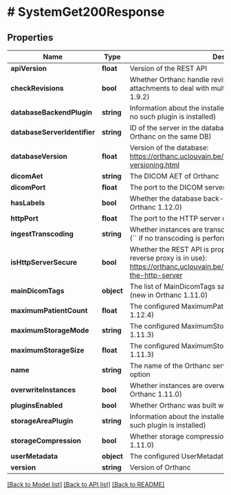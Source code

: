 # # SystemGet200Response

## Properties

Name | Type | Description | Notes
------------ | ------------- | ------------- | -------------
**apiVersion** | **float** | Version of the REST API | [optional]
**checkRevisions** | **bool** | Whether Orthanc handle revisions of metadata and attachments to deal with multiple writers (new in Orthanc 1.9.2) | [optional]
**databaseBackendPlugin** | **string** | Information about the installed database index plugin (&#x60;null&#x60; if no such plugin is installed) | [optional]
**databaseServerIdentifier** | **string** | ID of the server in the database (when running multiple Orthanc on the same DB) | [optional]
**databaseVersion** | **float** | Version of the database: https://orthanc.uclouvain.be/book/developers/db-versioning.html | [optional]
**dicomAet** | **string** | The DICOM AET of Orthanc | [optional]
**dicomPort** | **float** | The port to the DICOM server of Orthanc | [optional]
**hasLabels** | **bool** | Whether the database back-end supports labels (new in Orthanc 1.12.0) | [optional]
**httpPort** | **float** | The port to the HTTP server of Orthanc | [optional]
**ingestTranscoding** | **string** | Whether instances are transcoded when ingested into Orthanc (&#x60;&#x60; if no transcoding is performed) (new in Orthanc 1.11.0) | [optional]
**isHttpServerSecure** | **bool** | Whether the REST API is properly secured (assuming no reverse proxy is in use): https://orthanc.uclouvain.be/book/faq/security.html#securing-the-http-server | [optional]
**mainDicomTags** | **object** | The list of MainDicomTags saved in DB for each resource level (new in Orthanc 1.11.0) | [optional]
**maximumPatientCount** | **float** | The configured MaximumPatientCount (new in Orthanc 1.12.4) | [optional]
**maximumStorageMode** | **string** | The configured MaximumStorageMode (new in Orthanc 1.11.3) | [optional]
**maximumStorageSize** | **float** | The configured MaximumStorageSize in MB (new in Orthanc 1.11.3) | [optional]
**name** | **string** | The name of the Orthanc server, cf. the &#x60;Name&#x60; configuration option | [optional]
**overwriteInstances** | **bool** | Whether instances are overwritten when re-ingested (new in Orthanc 1.11.0) | [optional]
**pluginsEnabled** | **bool** | Whether Orthanc was built with support for plugins | [optional]
**storageAreaPlugin** | **string** | Information about the installed storage area plugin (&#x60;null&#x60; if no such plugin is installed) | [optional]
**storageCompression** | **bool** | Whether storage compression is enabled (new in Orthanc 1.11.0) | [optional]
**userMetadata** | **object** | The configured UserMetadata (new in Orthanc 1.12.0) | [optional]
**version** | **string** | Version of Orthanc | [optional]

[[Back to Model list]](../../README.md#models) [[Back to API list]](../../README.md#endpoints) [[Back to README]](../../README.md)
